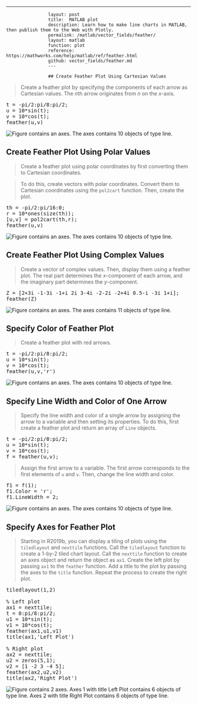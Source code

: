 ---
                    layout: post
                    title:  MATLAB plot
                    description: Learn how to make line charts in MATLAB, then publish them to the Web with Plotly.
                    permalink: /matlab/vector_fields/feather/
                    layout: matlab
                    function: plot
                    reference: https://mathworks.com/help/matlab/ref/feather.html
                    github: vector_fields/feather.md
                    ---

                    ## Create Feather Plot Using Cartesian Values 









> Create a feather plot by specifying the components of each arrow as Cartesian values. The *n*th arrow originates from *n* on the *x*-axis.

<pre class="mcode">t = -pi/2:pi/8:pi/2;
u = 10*sin(t);
v = 10*cos(t);
feather(u,v)</pre>

![Figure contains an axes. The axes contains 10 objects of type line.](https://mathworks.com/help/examples/matlab/win64/FeatherPlotCartesianExample_01.png)

## Create Feather Plot Using Polar Values 









> Create a feather plot using polar coordinates by first converting them to Cartesian coordinates. 

> To do this, create vectors with polar coordinates. Convert them to Cartesian coordinates using the `pol2cart` function. Then, create the plot.

<pre class="mcode">th = -pi/2:pi/16:0;
r = 10*ones(size(th));
[u,v] = pol2cart(th,r);
feather(u,v)</pre>

![Figure contains an axes. The axes contains 10 objects of type line.](https://mathworks.com/help/examples/matlab/win64/FeatherPlotPolarExample_01.png)

## Create Feather Plot Using Complex Values 









> Create a vector of complex values. Then, display them using a feather plot. The real part determines the *x*-component of each arrow, and the imaginary part determines the *y*-component.

<pre class="mcode">Z = [2+3i -1-3i -1+i 2i 3-4i -2-2i -2+4i 0.5-i -3i 1+i];
feather(Z)</pre>

![Figure contains an axes. The axes contains 11 objects of type line.](https://mathworks.com/help/examples/matlab/win64/ComplexFeatherPlotExample_01.png)

## Specify Color of Feather Plot 









> Create a feather plot with red arrows.

<pre class="mcode">t = -pi/2:pi/8:pi/2;
u = 10*sin(t);
v = 10*cos(t);
feather(u,v,'r')</pre>

![Figure contains an axes. The axes contains 10 objects of type line.](https://mathworks.com/help/examples/matlab/win64/SpecifyFeatherArrowColorExample_01.png)

## Specify Line Width and Color of One Arrow 









> Specify the line width and color of a single arrow by assigning the arrow to a variable and then setting its properties. To do this, first create a feather plot and return an array of `Line` objects.

<pre class="mcode">t = -pi/2:pi/8:pi/2;
u = 10*sin(t);
v = 10*cos(t);
f = feather(u,v);</pre>

> Assign the first arrow to a variable. The first arrow corresponds to the first elements of `u` and `v`. Then, change the line width and color.

<pre class="mcode">f1 = f(1);
f1.Color = 'r';
f1.LineWidth = 2;</pre>

![Figure contains an axes. The axes contains 10 objects of type line.](https://mathworks.com/help/examples/matlab/win64/FeatherLineWidthColorOneArrowExample_01.png)

## Specify Axes for Feather Plot 









> Starting in R2019b, you can display a tiling of plots using the `tiledlayout` and `nexttile` functions. Call the `tiledlayout` function to create a 1-by-2 tiled chart layout. Call the `nexttile` function to create an axes object and return the object as `ax1`. Create the left plot by passing `ax1` to the `feather` function. Add a title to the plot by passing the axes to the `title` function. Repeat the process to create the right plot.

<pre class="mcode">tiledlayout(1,2)

% Left plot
ax1 = nexttile;
t = 0:pi/8:pi/2;
u1 = 10*sin(t);
v1 = 10*cos(t);
feather(ax1,u1,v1)
title(ax1,'Left Plot')

% Right plot
ax2 = nexttile;
u2 = zeros(5,1);
v2 = [1 -2 3 -4 5];
feather(ax2,u2,v2)
title(ax2,'Right Plot')</pre>

![Figure contains 2 axes. Axes 1 with title Left Plot contains 6 objects of type line. Axes 2 with title Right Plot contains 6 objects of type line.](https://mathworks.com/help/examples/matlab/win64/SpecifyAxesForFeatherPlotExample_01.png)

